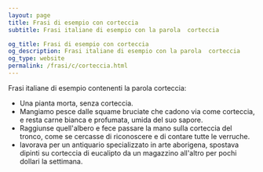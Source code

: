 ```yaml
---
layout: page
title: Frasi di esempio con corteccia 
subtitle: Frasi italiane di esempio con la parola  corteccia

og_title: Frasi di esempio con corteccia 
og_description: Frasi italiane di esempio con la parola  corteccia
og_type: website
permalink: /frasi/c/corteccia.html
---
```


Frasi italiane di esempio contenenti la parola corteccia:


- Una pianta morta, senza corteccia.
- Mangiamo pesce dalle squame bruciate che cadono via come corteccia, e resta carne bianca e profumata, umida del suo sapore.
- Raggiunse quell'albero e fece passare la mano sulla corteccia del tronco, come se cercasse di riconoscere e di contare tutte le verruche.
- lavorava per un antiquario specializzato in arte aborigena, spostava dipinti su corteccia di eucalipto da un magazzino all'altro per pochi dollari la settimana.
